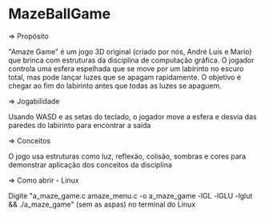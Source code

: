 # MazeBallGame

=> Propósito

"Amaze Game" é um jogo 3D original (criado por nós, André Luís e Mario) que brinca com estruturas da disciplina de computação gráfica.
O jogador controla uma esfera espelhada que se move por um labirinto no escuro total, mas pode lançar luzes que se apagam rapidamente. O objetivo é chegar ao fim do labirinto antes que todas as luzes se apaguem. 

=> Jogabilidade

Usando WASD e as setas do teclado, o jogador move a esfera e desvia das paredes do labirinto para encontrar a saída

=> Conceitos

O jogo usa estruturas como luz, reflexão, colisão, sombras e cores para demonstrar aplicação dos conceitos da disciplina

=> Como abrir - Linux

Digite "a_maze_game.c amaze_menu.c -o a_maze_game -lGL -lGLU -lglut && ./a_maze_game" (sem as aspas) no terminal do Linux
